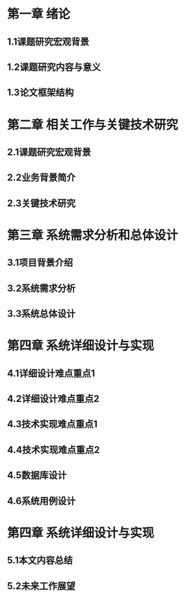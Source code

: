 # 第一章 绪论 #
## 1.1课题研究宏观背景 ##


## 1.2课题研究内容与意义 ##


## 1.3论文框架结构 ##


# 第二章 相关工作与关键技术研究 #
## 2.1课题研究宏观背景 ##


## 2.2业务背景简介 ##


## 2.3关键技术研究 ##


# 第三章 系统需求分析和总体设计 #
## 3.1项目背景介绍 ##




## 3.2系统需求分析 ##




## 3.3系统总体设计 ##



# 第四章 系统详细设计与实现 #
## 4.1详细设计难点重点1 ##


## 4.2详细设计难点重点2 ##


## 4.3技术实现难点重点1 ##

## 4.4技术实现难点重点2 ##


## 4.5数据库设计 ##


## 4.6系统用例设计 ##


# 第四章 系统详细设计与实现 #
## 5.1本文内容总结 ##


## 5.2未来工作展望 ##